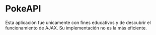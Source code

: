# PokeAPI

Esta aplicación fue unicamente con fines educativos y de descubrir el funcionamiento de AJAX. 
Su implementación no es la más eficiente.
